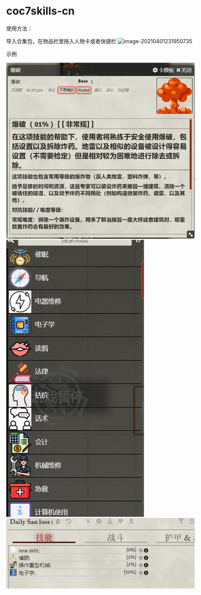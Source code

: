 # coc7skills-cn
使用方法：  

导入合集包，在物品栏里拖入人物卡或者快捷栏
![image-20210401231950735](https://github.com/kagangtuya-star/fvtt_coc_img/blob/main/coc7skills%E5%AE%9E%E4%BE%8B/2.gif)


示例  

![image-20210401231950735](https://raw.githubusercontent.com/kagangtuya-star/fvtt_coc_img/main/coc7skills%E5%AE%9E%E4%BE%8B/333.png)  
![image-20210401231950735](https://raw.githubusercontent.com/kagangtuya-star/fvtt_coc_img/main/coc7skills%E5%AE%9E%E4%BE%8B/1.png)  
![image-20210401231950735](https://raw.githubusercontent.com/kagangtuya-star/fvtt_coc_img/main/coc7skills%E5%AE%9E%E4%BE%8B/444.png)  
